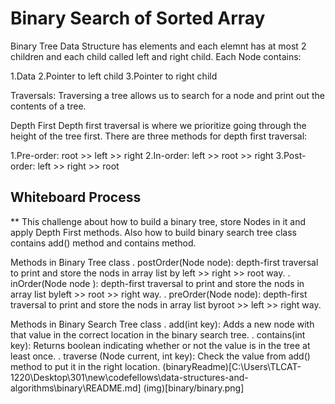 # Binary Search of Sorted Array
<!-- Description of the challenge -->
Binary Tree Data Structure has elements and each elemnt has at most 2 children and each child called left and right child. Each Node contains:

1.Data
2.Pointer to left child
3.Pointer to right child

Traversals: Traversing a tree allows us to search for a node and print out the contents of a tree.

Depth First Depth first traversal is where we prioritize going through the height of the tree first. There are three methods for depth first traversal:

1.Pre-order: root >> left >> right
2.In-order: left >> root >> right
3.Post-order: left >> right >> root


## Whiteboard Process
<!-- Embedded whiteboard image -->
** This challenge about how to build a binary tree, store Nodes in it and apply Depth First methods. Also how to build binary search tree class contains add() method and contains method.

Methods in Binary Tree class
. postOrder(Node node): depth-first traversal to print and store the nods in array list by left >> right >> root way.
. inOrder(Node node ): depth-first traversal to print and store the nods in array list byleft >> root >> right way.
. preOrder(Node node): depth-first traversal to print and store the nods in array list byroot >> left >> right way.

Methods in Binary Search Tree class
. add(int key): Adds a new node with that value in the correct location in the binary search tree.
. contains(int key): Returns boolean indicating whether or not the value is in the tree at least once.
. traverse (Node current, int key): Check the value from add() method to put it in the right location.
(binaryReadme)[C:\Users\TLCAT-1220\Desktop\301\new\codefellows\data-structures-and-algorithms\binary\README.md]
(img)[binary/binary.png]
